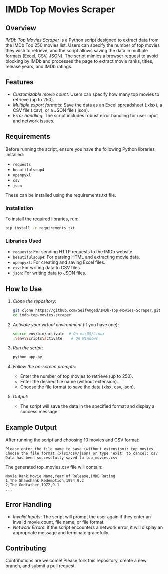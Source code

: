
# IMDb Top Movies Scraper

## Overview
*IMDb Top Movies Scraper* is a Python script designed to extract data from the IMDb Top 250 movies list. Users can specify the number of top movies they wish to retrieve, and the script allows saving the data in multiple formats (Excel, CSV, JSON). The script mimics a browser request to avoid blocking by IMDb and processes the page to extract movie ranks, titles, release years, and IMDb ratings.

## Features
- *Customizable movie count*: Users can specify how many top movies to retrieve (up to 250).
- *Multiple export formats*: Save the data as an Excel spreadsheet (.xlsx), a CSV file (.csv), or a JSON file (.json).
- *Error handling*: The script includes robust error handling for user input and network issues.

## Requirements
Before running the script, ensure you have the following Python libraries installed:
- `requests`
- `beautifulsoup4`
- `openpyxl`
- `csv`
- `json`

These can be installed using the requirements.txt file.

### Installation
To install the required libraries, run:
```bash
pip install -r requirements.txt
```

### Libraries Used
- `requests`: For sending HTTP requests to the IMDb website.
- `beautifulsoup4`: For parsing HTML and extracting movie data.
- `openpyxl`: For creating and saving Excel files.
- `csv`: For writing data to CSV files.
- `json`: For writing data to JSON files.

## How to Use
1. *Clone the repository*:
   ```bash
   git clone https://github.com/SeifAmged/IMDb-Top-Movies-Scraper.git
   cd imdb-top-movies-scraper
   
   ```

2. *Activate your virtual environment* (if you have one):
   ```bash
   source env/bin/activate  # On macOS/Linux
   .\env\Scripts\activate    # On Windows
   ```

3. *Run the script*:
   ```bash
   python app.py
   ```

4. *Follow the on-screen prompts*:
   - Enter the number of top movies to retrieve (up to 250).
   - Enter the desired file name (without extension).
   - Choose the file format to save the data (xlsx, csv, json).

5. *Output*:
   - The script will save the data in the specified format and display a success message.

## Example Output
After running the script and choosing 10 movies and CSV format:
```text
Please enter the file name to save (without extension): top_movies
Choose the file format (xlsx/csv/json) or type 'exit' to cancel: csv
Data has been successfully saved to top_movies.csv
```

The generated top_movies.csv file will contain:
```csv
Movie Rank,Movie Name,Year of Release,IMDB Rating
1,The Shawshank Redemption,1994,9.2
2,The Godfather,1972,9.1
...
```

## Error Handling
- *Invalid Inputs*: The script will prompt the user again if they enter an invalid movie count, file name, or file format.
- *Network Errors*: If the script encounters a network error, it will display an appropriate message and terminate gracefully.

## Contributing
Contributions are welcome! Please fork this repository, create a new branch, and submit a pull request.


